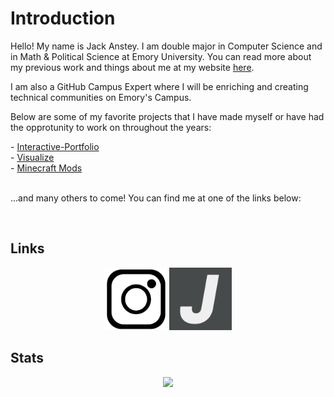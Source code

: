 <h1>Introduction</h1>

<p>Hello! My name is Jack Anstey. I am double major in Computer Science and in Math & Political Science at Emory University. You can read more about my previous work and things about me at my website <a href = "https://jackanstey.com/" target="_blank">here</a>.</p>

<p>I am also a GitHub Campus Expert where I will be enriching and creating technical communities on Emory's Campus.</p>

<p>Below are some of my favorite projects that I have made myself or have had the opprotunity to work on throughout the years:</p>
- <a href = "https://github.com/Jack-Anstey/Interactive-Portfolio">Interactive-Portfolio</a><br>
- <a href = "https://github.com/Jack-Anstey/Visualize">Visualize</a><br>
- <a href = "https://github.com/Jack-Anstey/fabric-example-mod">Minecraft Mods</a>

<p><br>...and many others to come! You can find me at one of the links below:</p>
<br>
<h2>Links</h2>
<p align="center"><a href = "https://www.instagram.com/jack.anstey/" target="_blank"><img src = "assets/ig.png" alt = "Instagram logo" width="100"></a>
<a href = "https://jackanstey.com/" target="_blank"><img src = "assets/website.png" alt = "Personal Website Logo" width="100"></a></p>
<h2>Stats</h2>
<p align="center"><img src="https://github-readme-stats.vercel.app/api?username=Jack-Anstey&count_private=true&theme=nord"></p>
